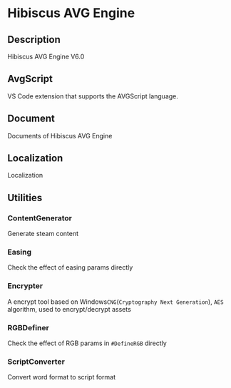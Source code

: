 # Hibiscus AVG Engine

## Description

Hibiscus AVG Engine V6.0

## AvgScript

VS Code extension that supports the AVGScript language.

## Document

Documents of Hibiscus AVG Engine

## Localization

Localization

## Utilities

### ContentGenerator

Generate steam content

### Easing

Check the effect of easing params directly

### Encrypter

A encrypt tool based on Windows`CNG`(`Cryptography Next Generation`), `AES` algorithm, used to encrypt/decrypt assets

### RGBDefiner

Check the effect of RGB params in `#DefineRGB` directly

### ScriptConverter

Convert word format to script format
